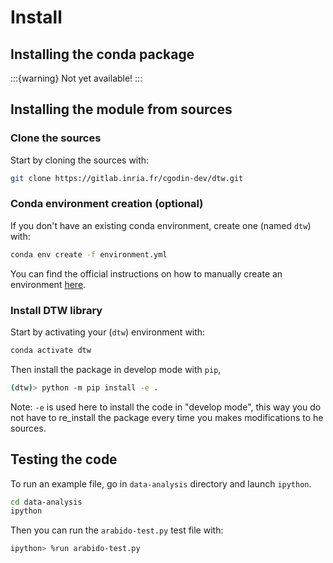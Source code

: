 # Install

## Installing the conda package

:::{warning}
Not yet available!
:::


## Installing the module from sources

### Clone the sources
Start by cloning the sources with:
```bash
git clone https://gitlab.inria.fr/cgodin-dev/dtw.git
```

### Conda environment creation (optional)
If you don't have an existing conda environment, create one (named `dtw`) with:
```bash
conda env create -f environment.yml
```
You can find the official instructions on how to manually create an environment [here](https://conda.io/projects/conda/en/latest/user-guide/tasks/manage-environments.html#creating-an-environment-with-commands).

### Install DTW library
Start by activating your (`dtw`) environment with:
```bash
conda activate dtw
```
Then install the package in develop mode with `pip`,
```bash
(dtw)> python -m pip install -e .
```

Note: `-e` is used here to install the code in "develop mode", this way you do not have to re_install the package every time you makes modifications to he sources.


## Testing the code
To run an example file, go in `data-analysis` directory and launch `ipython`.
```bash
cd data-analysis
ipython
```

Then you can run the `arabido-test.py` test file with:
```bash
ipython> %run arabido-test.py
```
